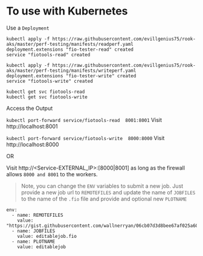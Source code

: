 # To use with Kubernetes

Use a `Deployment`

```shell
kubectl apply -f https://raw.githubusercontent.com/evillgenius75/rook-aks/master/perf-testing/manifests/readperf.yaml
deployment.extensions "fio-tester-read" created
service "fiotools-read" created

kubectl apply -f https://raw.githubusercontent.com/evillgenius75/rook-aks/master/perf-testing/manifests/writeperf.yaml
deployment.extensions "fio-tester-write" created
service "fiotools-write" created

kubectl get svc fiotools-read
kubectl get svc fiotools-write
```

Access the Output

`kubectl port-forward service/fiotools-read  8001:8001`
Visit http://localhost:8001

`kubectl port-forward service/fiotools-write  8000:8000`
Visit http://localhost:8000

OR

Visit http://<Service-EXTERNAL_IP>:[8000|8001] as long as the firewall allows `8000 and 8001` to the workers.

> Note, you can change the `ENV` variables to submit a new job. Just provide a new job url to `REMOTEFILES` and update the name of `JOBFILES` to the name of the `.fio` file and provide and optional new `PLOTNAME`

```shell
env:
  - name: REMOTEFILES
    value: "https://gist.githubusercontent.com/wallnerryan/06cb07d3d8bee67af025a60a88da053f/raw/a46d97f30b79c2a2a6b42333e7114d85e84c450f/editablejob.fio"
  - name: JOBFILES
    value: editablejob.fio
  - name: PLOTNAME
    value: editablejob
```
